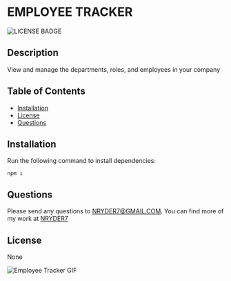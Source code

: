 # EMPLOYEE TRACKER
![LICENSE BADGE](https://img.shields.io/badge/LICENSE-None-BLUE)
## Description
View and manage the departments, roles, and employees in your company
## Table of Contents 
* [Installation](#installation)
* [License](#license)
* [Questions](#questions)
## Installation 
Run the following command to install dependencies:
```
npm i
```
## Questions 
Please send any questions to NRYDER7@GMAIL.COM. You can find more of my work at [NRYDER7](https://github.com/NRYDER7)
## License 
None

![Employee Tracker GIF](employeeTracker.gif)
